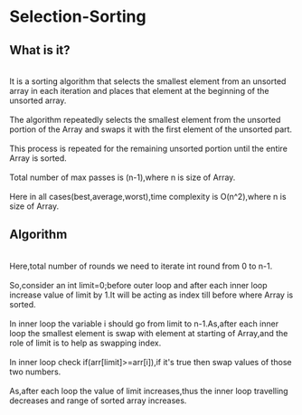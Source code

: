 # Selection-Sorting
<h2>What is it?</h2>
<p>
  <br>It is a sorting algorithm that selects the smallest element from an unsorted array in each iteration and places that element at the beginning of the unsorted array.<br>
  <br> The algorithm repeatedly selects the smallest element from the unsorted portion of the Array and swaps it with the first element of the unsorted part.<br>
  <br> This process is repeated for the remaining unsorted portion until the entire Array is sorted.<br>
  <br> Total number of max passes is (n-1),where n is size of Array.<br>
  <br>Here in all cases(best,average,worst),time complexity is O(n^2),where n is size of Array.<br>
</p>
<h2>Algorithm</h2>
<p>
  <br>Here,total number of rounds we need to iterate int round from 0 to n-1.<br>
  <br>So,consider an int limit=0;before outer loop and after each inner loop increase value of limit by 1.It will be acting as index till before where Array is sorted.<br>
  <br>In inner loop the variable i should go from limit to n-1.As,after each inner loop the smallest element is swap with element at starting of Array,and the role of limit is to help as swapping index.<br>
  <br>In inner loop check if(arr[limit]>=arr[i]),if it's true then swap values of those two numbers.<br>
  <br>As,after each loop the value of limit increases,thus the inner loop travelling decreases and range of sorted array increases.<br>  
</p>
